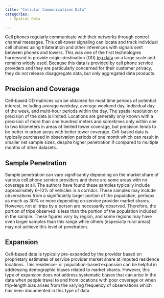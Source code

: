```yaml
---
title: "Cellular Communications Data"
categories: 
  - Spatial Data

---
```


Cell phones regularly communicate with their networks through control channel messages. This cell-tower signaling can locate and track individual cell phones using trilateration and other inferences with signals sent between phones and towers. This was one of the first technologies harnessed to provide origin-destination (OD) [big data](Big_Data) on a large scale and remains widely used. Because this data is provided by cell phone service providers and they are particularly concerned for their customer privacy, they do not release disaggregate data, but only aggregated data products.

## Precision and Coverage

Cell-based OD matrices can be obtained for most time periods of potential interest, including average weekday, average weekend day, individual day of the week, and multi-hour periods within the day. The spatial resolution or precision of the data is limited. Locations are generally only known with a precision of more than one hundred meters and sometimes only within one to two kilometers in areas of limited tower coverage, but precision tends to be better in urban areas with better tower coverage. Cell-based data is typically purchased in observation periods of one month which can result in smaller net sample sizes, despite higher penetration if compared to multiple months of other datasets.

## Sample Penetration

Sample penetration can vary significantly depending on the market share of various cell phone service providers and there are some areas with no coverage at all. The authors have found these samples typically include approximately 6–10% of vehicles in a corridor. These samples may include observations from a significantly larger portion of the population, perhaps as much as 30% or more depending on service provider market shares. However, not all trips by a person are necessarily observed. Therefore, the portion of trips observed is less than the portion of the population included in the sample. These figures vary by region, and some regions may have even larger samples than this range while others (especially rural areas) may not achieve this level of penetration.

## Expansion

Cell-based data is typically pre-expanded by the provider based on proprietary estimates of service provider market share at imputed residence locations. This residence- or population-based expansion can be helpful in addressing demographic biases related to market shares. However, this type of expansion does not address systematic biases that can arise in the data when people travel to and from locations with poor coverage or when trip-length bias arises from the varying frequency of observations which has been documented in this type of data.

